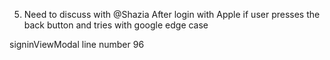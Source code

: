 5. Need to discuss with 
@Shazia
 After login with Apple if user presses the back button and tries with google edge case

 signinViewModal line number 96